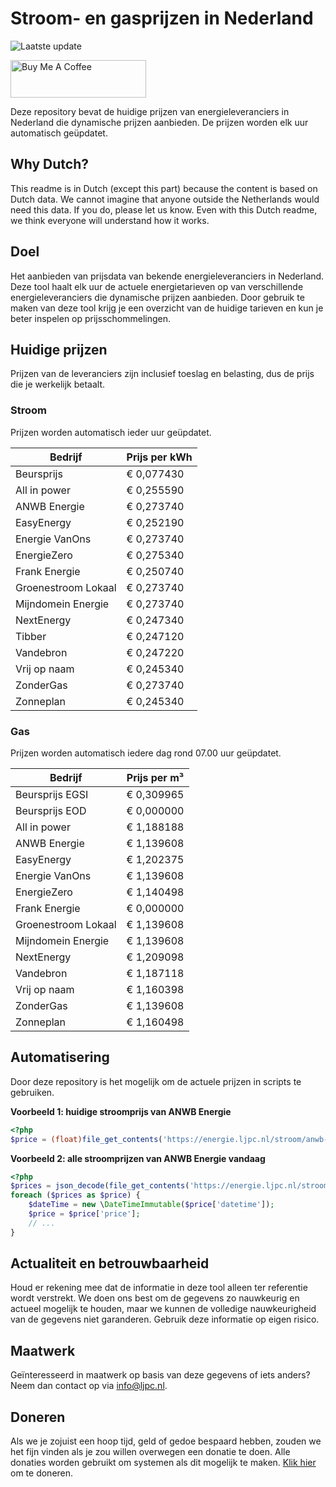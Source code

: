 # Stroom- en gasprijzen in Nederland

![Laatste update](https://img.shields.io/badge/laatste%20update-2024--01--16%2002%3A00%20CET-brightgreen)

<a href="https://www.buymeacoffee.com/Lars-" target="_blank"><img src="https://cdn.buymeacoffee.com/buttons/v2/default-orange.png" alt="Buy Me A Coffee" height="60" style="height: 60px !important;width: 217px !important;" ></a>

Deze repository bevat de huidige prijzen van energieleveranciers in Nederland die dynamische prijzen aanbieden. De prijzen worden elk uur automatisch geüpdatet.

## Why Dutch?

This readme is in Dutch (except this part) because the content is based on Dutch data. We cannot imagine that anyone outside the Netherlands would need this data. If you do, please let us know. Even with this Dutch readme, we think
everyone will understand how it works.

## Doel

Het aanbieden van prijsdata van bekende energieleveranciers in Nederland. Deze tool haalt elk uur de actuele energietarieven op van verschillende energieleveranciers die dynamische prijzen aanbieden. Door gebruik te maken van deze tool
krijg je een overzicht van de huidige tarieven en kun je beter inspelen op prijsschommelingen.

## Huidige prijzen

Prijzen van de leveranciers zijn inclusief toeslag en belasting, dus de prijs die je werkelijk betaalt.

### Stroom

Prijzen worden automatisch ieder uur geüpdatet.

 Bedrijf | Prijs per kWh 
---------|---------------
Beursprijs | € 0,077430
All in power | € 0,255590
ANWB Energie | € 0,273740
EasyEnergy | € 0,252190
Energie VanOns | € 0,273740
EnergieZero | € 0,275340
Frank Energie | € 0,250740
Groenestroom Lokaal | € 0,273740
Mijndomein Energie | € 0,273740
NextEnergy | € 0,247340
Tibber | € 0,247120
Vandebron | € 0,247220
Vrij op naam | € 0,245340
ZonderGas | € 0,273740
Zonneplan | € 0,245340


### Gas

Prijzen worden automatisch iedere dag rond 07.00 uur geüpdatet.

 Bedrijf | Prijs per m³ 
---------|--------------
Beursprijs EGSI | € 0,309965
Beursprijs EOD | € 0,000000
All in power | € 1,188188
ANWB Energie | € 1,139608
EasyEnergy | € 1,202375
Energie VanOns | € 1,139608
EnergieZero | € 1,140498
Frank Energie | € 0,000000
Groenestroom Lokaal | € 1,139608
Mijndomein Energie | € 1,139608
NextEnergy | € 1,209098
Vandebron | € 1,187118
Vrij op naam | € 1,160398
ZonderGas | € 1,139608
Zonneplan | € 1,160498


## Automatisering

Door deze repository is het mogelijk om de actuele prijzen in scripts te gebruiken.

**Voorbeeld 1: huidige stroomprijs van ANWB Energie**

```php
<?php
$price = (float)file_get_contents('https://energie.ljpc.nl/stroom/anwb-energie-nu.txt');

```

**Voorbeeld 2: alle stroomprijzen van ANWB Energie vandaag**

```php
<?php
$prices = json_decode(file_get_contents('https://energie.ljpc.nl/stroom/all-in-power-vandaag.json'),true);
foreach ($prices as $price) {
    $dateTime = new \DateTimeImmutable($price['datetime']);
    $price = $price['price'];
    // ...
}
```

## Actualiteit en betrouwbaarheid

Houd er rekening mee dat de informatie in deze tool alleen ter referentie wordt verstrekt. We doen ons best om de gegevens zo nauwkeurig en actueel mogelijk te houden, maar we kunnen de volledige nauwkeurigheid van de gegevens niet
garanderen. Gebruik deze informatie op eigen risico.

## Maatwerk

Geïnteresseerd in maatwerk op basis van deze gegevens of iets anders? Neem dan contact op
via [info@ljpc.nl](mailto:info@ljpc.nl?subject=Energie%20prijzen).

## Doneren

Als we je zojuist een hoop tijd, geld of gedoe bespaard hebben, zouden we het fijn vinden als je zou willen overwegen een
donatie te doen. Alle donaties worden gebruikt om systemen als dit mogelijk te
maken. [Klik hier](https://www.buymeacoffee.com/Lars-) om te doneren.
